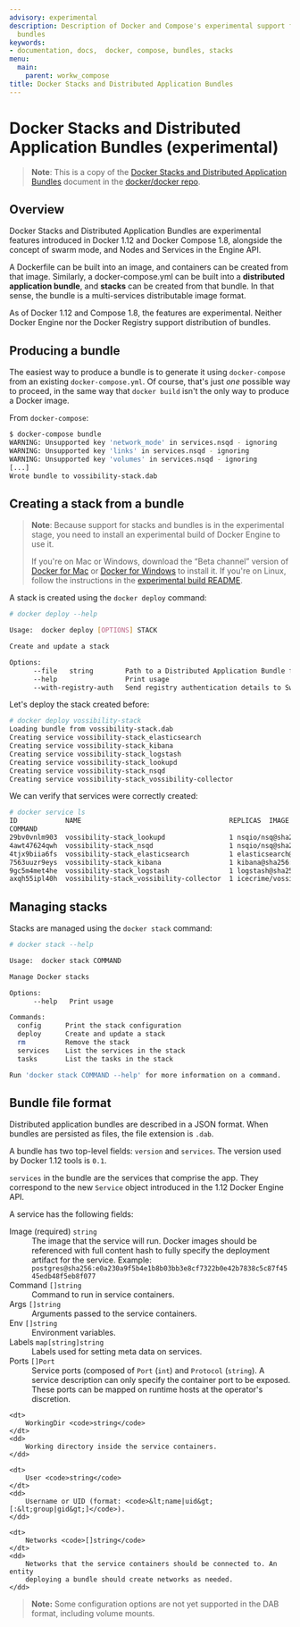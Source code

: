 ```yaml
---
advisory: experimental
description: Description of Docker and Compose's experimental support for application
  bundles
keywords:
- documentation, docs,  docker, compose, bundles, stacks
menu:
  main:
    parent: workw_compose
title: Docker Stacks and Distributed Application Bundles
---
```


# Docker Stacks and Distributed Application Bundles (experimental)

> **Note**: This is a copy of the [Docker Stacks and Distributed Application
> Bundles](https://github.com/docker/docker/blob/v1.12.0-rc4/experimental/docker-stacks-and-bundles.md)
> document in the [docker/docker repo](https://github.com/docker/docker).

## Overview

Docker Stacks and Distributed Application Bundles are experimental features
introduced in Docker 1.12 and Docker Compose 1.8, alongside the concept of
swarm mode, and Nodes and Services in the Engine API.

A Dockerfile can be built into an image, and containers can be created from
that image. Similarly, a docker-compose.yml can be built into a **distributed
application bundle**, and **stacks** can be created from that bundle. In that
sense, the bundle is a multi-services distributable image format.

As of Docker 1.12 and Compose 1.8, the features are experimental. Neither
Docker Engine nor the Docker Registry support distribution of bundles.

## Producing a bundle

The easiest way to produce a bundle is to generate it using `docker-compose`
from an existing `docker-compose.yml`. Of course, that's just *one* possible way
to proceed, in the same way that `docker build` isn't the only way to produce a
Docker image.

From `docker-compose`:

```bash
$ docker-compose bundle
WARNING: Unsupported key 'network_mode' in services.nsqd - ignoring
WARNING: Unsupported key 'links' in services.nsqd - ignoring
WARNING: Unsupported key 'volumes' in services.nsqd - ignoring
[...]
Wrote bundle to vossibility-stack.dab
```

## Creating a stack from a bundle

> **Note**: Because support for stacks and bundles is in the experimental stage,
> you need to install an experimental build of Docker Engine to use it.
>
> If you're on Mac or Windows, download the “Beta channel” version of
> [Docker for Mac](https://docs.docker.com/docker-for-mac/) or
> [Docker for Windows](https://docs.docker.com/docker-for-windows/) to install
> it. If you're on Linux, follow the instructions in the
> [experimental build README](https://github.com/docker/docker/blob/master/experimental/README.md).

A stack is created using the `docker deploy` command:

```bash
# docker deploy --help

Usage:  docker deploy [OPTIONS] STACK

Create and update a stack

Options:
      --file   string        Path to a Distributed Application Bundle file (Default: STACK.dab)
      --help                 Print usage
      --with-registry-auth   Send registry authentication details to Swarm agents
```

Let's deploy the stack created before:

```bash
# docker deploy vossibility-stack
Loading bundle from vossibility-stack.dab
Creating service vossibility-stack_elasticsearch
Creating service vossibility-stack_kibana
Creating service vossibility-stack_logstash
Creating service vossibility-stack_lookupd
Creating service vossibility-stack_nsqd
Creating service vossibility-stack_vossibility-collector
```

We can verify that services were correctly created:

```bash
# docker service ls
ID            NAME                                     REPLICAS  IMAGE
COMMAND
29bv0vnlm903  vossibility-stack_lookupd                1 nsqio/nsq@sha256:eeba05599f31eba418e96e71e0984c3dc96963ceb66924dd37a47bf7ce18a662 /nsqlookupd
4awt47624qwh  vossibility-stack_nsqd                   1 nsqio/nsq@sha256:eeba05599f31eba418e96e71e0984c3dc96963ceb66924dd37a47bf7ce18a662 /nsqd --data-path=/data --lookupd-tcp-address=lookupd:4160
4tjx9biia6fs  vossibility-stack_elasticsearch          1 elasticsearch@sha256:12ac7c6af55d001f71800b83ba91a04f716e58d82e748fa6e5a7359eed2301aa
7563uuzr9eys  vossibility-stack_kibana                 1 kibana@sha256:6995a2d25709a62694a937b8a529ff36da92ebee74bafd7bf00e6caf6db2eb03
9gc5m4met4he  vossibility-stack_logstash               1 logstash@sha256:2dc8bddd1bb4a5a34e8ebaf73749f6413c101b2edef6617f2f7713926d2141fe logstash -f /etc/logstash/conf.d/logstash.conf
axqh55ipl40h  vossibility-stack_vossibility-collector  1 icecrime/vossibility-collector@sha256:f03f2977203ba6253988c18d04061c5ec7aab46bca9dfd89a9a1fa4500989fba --config /config/config.toml --debug
```

## Managing stacks

Stacks are managed using the `docker stack` command:

```bash
# docker stack --help

Usage:  docker stack COMMAND

Manage Docker stacks

Options:
      --help   Print usage

Commands:
  config      Print the stack configuration
  deploy      Create and update a stack
  rm          Remove the stack
  services    List the services in the stack
  tasks       List the tasks in the stack

Run 'docker stack COMMAND --help' for more information on a command.
```

## Bundle file format

Distributed application bundles are described in a JSON format. When bundles
are persisted as files, the file extension is `.dab`.

A bundle has two top-level fields: `version` and `services`. The version used
by Docker 1.12 tools is `0.1`.

`services` in the bundle are the services that comprise the app. They
correspond to the new `Service` object introduced in the 1.12 Docker Engine API.

A service has the following fields:

<dl>
    <dt>
        Image (required) <code>string</code>
    </dt>
    <dd>
        The image that the service will run. Docker images should be referenced
        with full content hash to fully specify the deployment artifact for the
        service. Example:
        <code>postgres@sha256:e0a230a9f5b4e1b8b03bb3e8cf7322b0e42b7838c5c87f4545edb48f5eb8f077</code>
    </dd>
    <dt>
        Command <code>[]string</code>
    </dt>
    <dd>
        Command to run in service containers.
    </dd>
    <dt>
        Args <code>[]string</code>
    </dt>
    <dd>
        Arguments passed to the service containers.
    </dd>
    <dt>
        Env <code>[]string</code>
    </dt>
    <dd>
        Environment variables.
    </dd>
    <dt>
        Labels <code>map[string]string</code>
    </dt>
    <dd>
        Labels used for setting meta data on services.
    </dd>
    <dt>
        Ports <code>[]Port</code>
    </dt>
    <dd>
        Service ports (composed of <code>Port</code> (<code>int</code>) and
        <code>Protocol</code> (<code>string</code>). A service description can
        only specify the container port to be exposed. These ports can be
        mapped on runtime hosts at the operator's discretion.
    </dd>

    <dt>
        WorkingDir <code>string</code>
    </dt>
    <dd>
        Working directory inside the service containers.
    </dd>

    <dt>
        User <code>string</code>
    </dt>
    <dd>
        Username or UID (format: <code>&lt;name|uid&gt;[:&lt;group|gid&gt;]</code>).
    </dd>

    <dt>
        Networks <code>[]string</code>
    </dt>
    <dd>
        Networks that the service containers should be connected to. An entity
        deploying a bundle should create networks as needed.
    </dd>
</dl>

> **Note:** Some configuration options are not yet supported in the DAB format,
> including volume mounts.
